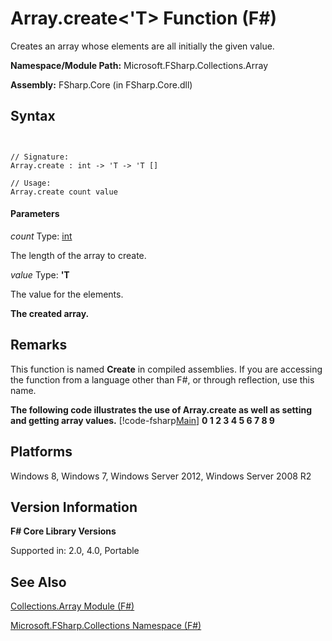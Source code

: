 # Array.create<'T> Function (F#)

Creates an array whose elements are all initially the given value.

**Namespace/Module Path:** Microsoft.FSharp.Collections.Array

**Assembly:** FSharp.Core (in FSharp.Core.dll)


## Syntax


```


// Signature:
Array.create : int -> 'T -> 'T []

// Usage:
Array.create count value

```



#### Parameters
*count*
Type: [int](http://msdn.microsoft.com/en-us/library/025d5455-3622-4ea5-9573-3ecbd4ee1375)


The length of the array to create.


*value*
Type: **'T**


The value for the elements.



**The created array.**
## Remarks
This function is named **Create** in compiled assemblies. If you are accessing the function from a language other than F#, or through reflection, use this name.

**The following code illustrates the use of Array.create as well as setting and getting array values.**
[!code-fsharp[Main](snippets/fsarrays/snippet9.fs)]
**0 1 2 3 4 5 6 7 8 9**
## Platforms
Windows 8, Windows 7, Windows Server 2012, Windows Server 2008 R2


## Version Information
**F# Core Library Versions**

Supported in: 2.0, 4.0, Portable




## See Also
[Collections.Array Module &#40;F&#35;&#41;](Collections.Array+Module+%28FSharp%29.md)

[Microsoft.FSharp.Collections Namespace &#40;F&#35;&#41;](Microsoft.FSharp.Collections+Namespace+%28FSharp%29.md)

